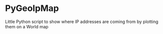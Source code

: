 PyGeoIpMap
==========

Little Python script to show where IP addresses are coming from by plotting them on a World map
